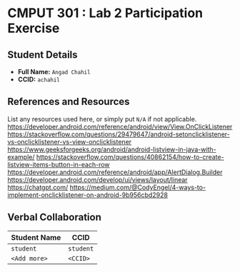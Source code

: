 # CMPUT 301 : Lab 2 Participation Exercise

## Student Details

- **Full Name:** `Angad Chahil`
- **CCID:** `achahil`

## References and Resources

List any resources used here, or simply put `N/A` if not applicable.
https://developer.android.com/reference/android/view/View.OnClickListener
https://stackoverflow.com/questions/29479647/android-setonclicklistener-vs-onclicklistener-vs-view-onclicklistener
https://www.geeksforgeeks.org/android/android-listview-in-java-with-example/
https://stackoverflow.com/questions/40862154/how-to-create-listview-items-button-in-each-row
https://developer.android.com/reference/android/app/AlertDialog.Builder
https://developer.android.com/develop/ui/views/layout/linear
https://chatgpt.com/
https://medium.com/@CodyEngel/4-ways-to-implement-onclicklistener-on-android-9b956cbd2928


## Verbal Collaboration

| Student Name | CCID      |
| ------------ | --------- |
| `student`    | `student` |
| `<Add more>` | `<CCID>`  |

